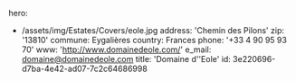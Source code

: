 hero:
  - /assets/img/Estates/Covers/eole.jpg
address: 'Chemin des Pilons'
zip: '13810'
commune: Eygalières
country: Frances
phone: '+33 4 90 95 93 70'
www: 'http://www.domainedeole.com/'
e_mail: domaine@domainedeole.com
title: 'Domaine d''Eole'
id: 3e220696-d7ba-4e42-ad07-7c2c64686998
